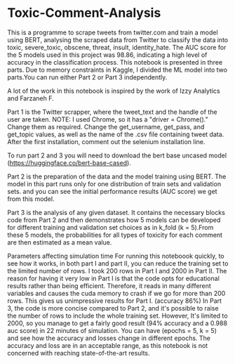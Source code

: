 # Toxic-Comment-Analysis

This is a programme to scrape tweets from twitter.com and train a model using BERT, analysing the scraped data from Twitter to classify the data into toxic, severe_toxic, obscene, threat, insult, identity_hate. The AUC score for the 5 models used in this project was 98.86, indicating a high level of accuracy in the classification process. This notebook is presented in three parts. Due to memory constraints in Kaggle, I divided the ML model into two parts.You can run either Part 2 or Part 3 independently.

A lot of the work in this notebook is inspired by the work of Izzy Analytics and Farzaneh F.

Part 1 is the Twitter scrapper, where the tweet_text and the handle of the user are taken.
NOTE: I used Chrome, so it has a "driver = Chrome()." Change them as required. Change the get_username, get_pass, and get_topic values, as well as the name of the .csv file containing tweet data. After the first installation, comment out the selenium installation line.

To run part 2 and 3 you will need to download the bert base uncased model (https://huggingface.co/bert-base-cased).

Part 2 is the preparation of the data and the model training using BERT. The model in this part runs only for one distribution of train sets and validation sets. and you can see the initial performance results (AUC score) we get from this model.

Part 3 is the analysis of any given dataset. It contains the necessary blocks code from Part 2 and then demonstrates how 5 models can be developed for different training and validation set choices as in k_fold (k = 5).From these 5 models, the probabilities for all types of toxicity for each comment are then estimated as a mean value.

Parameters affecting simulation time For running this noteboook quickly, to see how it works, in both part I and part II, you can reduce the training set to the limited number of rows. I took 200 rows in Part I and 2000 in Part II. The reason for having it very low in Part I is that the code opts for educational results rather than being efficient. Therefore, it reads in many different variables and causes the cuda memory to crash if we go for more than 200 rows. This gives us unimpressive results for Part I. (accuracy 86%) In Part 3, the code is more concise compared to Part 2, and it's possible to raise the number of rows to include the whole training set. However, It's limited to 2000, so you manage to get a fairly good result (94% accuracy and a 0.988 auc score) in 22 minutes of simulation. You can have (epochs = 5, k = 5) and see how the accuracy and losses change in different epochs. The accuracy and loss are in an acceptable range, as this notebook is not concerned with reaching state-of-the-art results.

